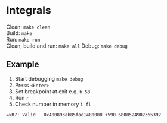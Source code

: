 # Integrals
Clean: `make clean`  
Build: `make`  
Run: `make run`  
Clean, build and run: `make all`
Debug: `make debug`

## Example
1. Start debugging `make debug`
2. Press `<Enter>`
3. Set breakpoint at exit e.g. `b 53`
4. Run `r`
5. Check number in memory `i fl`

`=>R7: Valid   0x400893ab85fae1480000 +590.6800524902355392`
